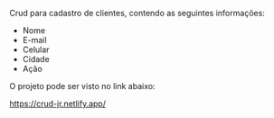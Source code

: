 Crud para cadastro de clientes, contendo as seguintes informações:

- Nome
- E-mail
- Celular
- Cidade
- Ação

O projeto pode ser visto no link abaixo:

https://crud-jr.netlify.app/
